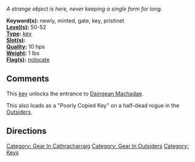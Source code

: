 *A strange object is here, never keeping a single form for long.*

**Keyword(s):** newly, minted, gate, key, pristinet  
**[Level(s)](Object_Level "wikilink"):** 50-52  
**[Type](:Category:_Object_Types "wikilink"):**
[key](:Category:_Keys "wikilink")  
**[Slot(s)](Object_Slots "wikilink"):** <held>  
**[Quality](Object_Quality "wikilink"):** 10 hps  
**[Weight](Object_Weight "wikilink"):** 1 lbs  
**[Flag(s)](:Category:_Object_Flags "wikilink"):**
[nolocate](NoLocate_Flag "wikilink")  

## Comments

This [key](:Category:_Keys "wikilink") unlocks the entrance to [Daingean
Machadae](:Category:_Daingean_Machadae "wikilink").

This also loads as a "Poorly Copied Key" on a half-dead rogue in the
[Outsiders](:Category:Outsiders "wikilink").

## Directions

[Category: Gear In
Cathracharraig](Category:_Gear_In_Cathracharraig "wikilink") [Category:
Gear In Outsiders](Category:_Gear_In_Outsiders "wikilink") [Category:
Keys](Category:_Keys "wikilink")
